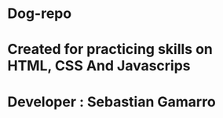 # Dog-repo
# Created for practicing skills on HTML, CSS And Javascrips
# Developer : Sebastian Gamarro

